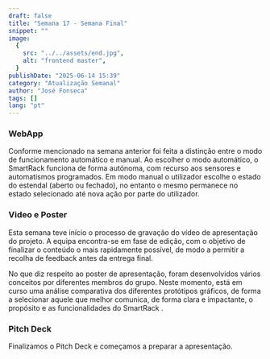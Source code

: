 ```yaml
---
draft: false
title: "Semana 17 - Semana Final"
snippet: ""
image:
  {
    src: "../../assets/end.jpg",
    alt: "frontend master",
  }
publishDate: "2025-06-14 15:39"
category: "Atualização Semanal"
author: "José Fonseca"
tags: []
lang: "pt"
---
```


### WebApp

Conforme mencionado na semana anterior foi feita a distinção entre o modo de funcionamento automático e manual. Ao escolher o modo automático, o SmartRack funciona de forma autónoma, com recurso aos sensores e automatismos programados. Em modo manual o utilizador escolhe o estado do estendal (aberto ou fechado), no entanto o mesmo permanece no estado selecionado até nova ação por parte do utilizador.

### Video e Poster

Esta semana teve início o processo de gravação do vídeo de apresentação do projeto. A equipa encontra-se em fase de edição, com o objetivo de finalizar o conteúdo o mais rapidamente possível, de modo a permitir a recolha de feedback antes da entrega final. 

No que diz respeito ao poster de apresentação, foram desenvolvidos vários conceitos por diferentes membros do grupo. Neste momento, está em curso uma análise comparativa dos diferentes protótipos gráficos, de forma a selecionar aquele que melhor comunica, de forma clara e impactante, o propósito e as funcionalidades do SmartRack .

### Pitch Deck

Finalizamos o Pitch Deck e começamos a preparar a apresentação.